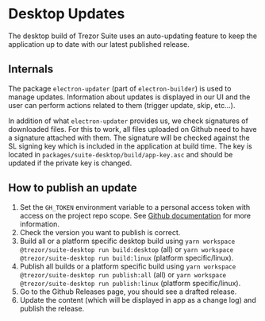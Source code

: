 # Desktop Updates

The desktop build of Trezor Suite uses an auto-updating feature to keep the application up to date with our latest published release.

## Internals

The package `electron-updater` (part of `electron-builder`) is used to manage updates. Information about updates is displayed in our UI and the user can perform actions related to them (trigger update, skip, etc...).

In addition of what `electron-updater` provides us, we check signatures of downloaded files. For this to work, all files uploaded on Github need to have a signature attached with them. The signature will be checked against the SL signing key which is included in the application at build time. The key is located in `packages/suite-desktop/build/app-key.asc` and should be updated if the private key is changed.

## How to publish an update

1. Set the `GH_TOKEN` environment variable to a personal access token with access on the project repo scope. See [Github documentation](https://docs.github.com/en/free-pro-team@latest/github/authenticating-to-github/creating-a-personal-access-token) for more information.
2. Check the version you want to publish is correct.
3. Build all or a platform specific desktop build using `yarn workspace @trezor/suite-desktop run build:desktop` (all) or `yarn workspace @trezor/suite-desktop run build:linux` (platform specific/linux).
4. Publish all builds or a platform specific build using `yarn workspace @trezor/suite-desktop run publish:all` (all) or `yarn workspace @trezor/suite-desktop run publish:linux` (platform specific/linux).
5. Go to the Github Releases page, you should see a drafted release.
6. Update the content (which will be displayed in app as a change log) and publish the release.
